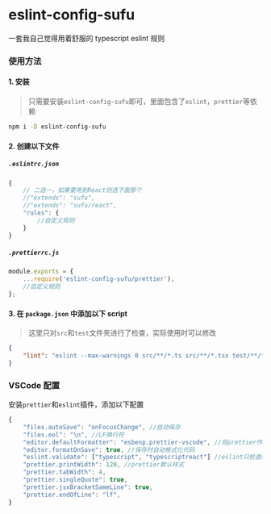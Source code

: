 # eslint-config-sufu

一套我自己觉得用着舒服的 typescript eslint 规则

### 使用方法

#### 1. 安装

> 只需要安装`eslint-config-sufu`即可，里面包含了`eslint`，`prettier`等依赖

```bash
npm i -D eslint-config-sufu
```

#### 2. 创建以下文件

##### `.eslintrc.json`

```js
{
    // 二选一，如果要用到React则选下面那个
    //"extends": "sufu",
    //"extends": "sufu/react",
    "rules": {
        //自定义规则
    }
}
```

##### `.prettierrc.js`

```js
module.exports = {
    ...require('eslint-config-sufu/prettier'),
    //自定义规则
};
```

#### 3. 在 `package.json` 中添加以下 script

> 这里只对`src`和`test`文件夹进行了检查，实际使用时可以修改

```json
{
    "lint": "eslint --max-warnings 0 src/**/*.ts src/**/*.tsx test/**/*.ts test/**/*.tsx"
}
```

### VSCode 配置

安装`prettier`和`eslint`插件，添加以下配置

```js
{
    "files.autoSave": "onFocusChange", //自动保存
    "files.eol": "\n", //LF换行符
    "editor.defaultFormatter": "esbenp.prettier-vscode", //将prettier作为默认的代码格式化工具
    "editor.formatOnSave": true, //保存时自动格式化代码
    "eslint.validate": ["typescript", "typescriptreact"] //eslint只检查typescript
    "prettier.printWidth": 120, //prettier默认样式
    "prettier.tabWidth": 4,
    "prettier.singleQuote": true,
    "prettier.jsxBracketSameLine": true,
    "prettier.endOfLine": "lf",
}
```
